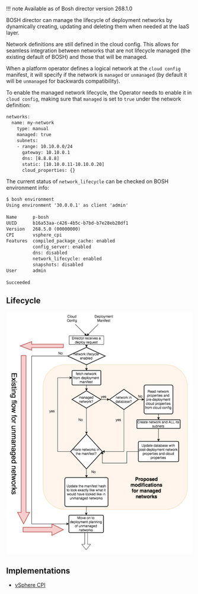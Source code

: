 !!! note
    Available as of Bosh director version 268.1.0

BOSH director can manage the lifecycle of deployment networks by dynamically creating, updating and deleting them when needed at the IaaS layer.

Network definitions are still defined in the cloud config. This allows for seamless integration between networks that are not lifecycle managed (the existing default of BOSH) and those that will be managed.

When a platform operator defines a logical network at the `cloud config` manifest, it will specify if the network is `managed` or `unmanaged` (by default it will be `unmanaged` for backwards compatibility).

To enable the managed network lifecycle, the Operator needs to enable it in `cloud config`, making sure that `managed` is set to `true` under the network definition:

```
networks:
  name: my-network
    type: manual
    managed: true
    subnets:
    - range: 10.10.0.0/24
      gateway: 10.10.0.1
      dns: [8.8.8.8]
      static: [10.10.0.11-10.10.0.20]
      cloud_properties: {}
```

The current status of `network_lifecycle` can be checked on BOSH environment info:
```
$ bosh environment
Using environment '30.0.0.1' as client 'admin'

Name      p-bosh
UUID      b16a53aa-c426-4b5c-b7bd-b7e28eb28df1
Version   268.5.0 (00000000)
CPI       vsphere_cpi
Features  compiled_package_cache: enabled
          config_server: enabled
          dns: disabled
          network_lifecycle: enabled
          snapshots: disabled
User      admin

Succeeded
```

## Lifecycle

![image](images/managed_network_lifecycle.png)

## Implementations

* [vSphere CPI](vsphere-cpi.md*#networks)